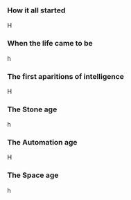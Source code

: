 ### How it all started

H

### When the life came to be

h

### **The first aparitions of intelligence**

H

### The Stone age

h

### The Automation age

H

### The Space age

h